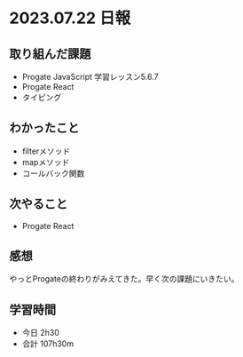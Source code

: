 # 2023.07.22 日報

## 取り組んだ課題
- Progate JavaScript 学習レッスン5.6.7
- Progate React
- タイピング

## わかったこと
- filterメソッド
- mapメソッド
- コールバック関数

## 次やること
- Progate React

## 感想
やっとProgateの終わりがみえてきた。早く次の課題にいきたい。

## 学習時間
- 今日 2h30
- 合計 107h30m
